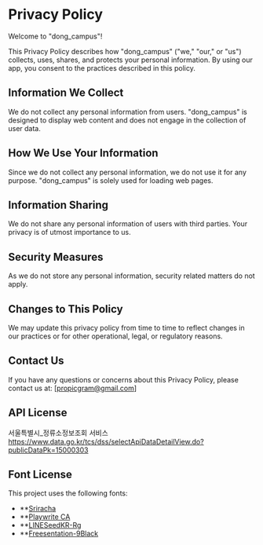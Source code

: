 # Privacy Policy

Welcome to "dong_campus"!

This Privacy Policy describes how "dong_campus" ("we," "our," or "us") collects, uses, shares, and protects your personal information. By using our app, you consent to the practices described in this policy.

## Information We Collect

We do not collect any personal information from users. "dong_campus" is designed to display web content and does not engage in the collection of user data.

## How We Use Your Information

Since we do not collect any personal information, we do not use it for any purpose. "dong_campus" is solely used for loading web pages.

## Information Sharing

We do not share any personal information of users with third parties. Your privacy is of utmost importance to us.

## Security Measures

As we do not store any personal information, security related matters do not apply.

## Changes to This Policy

We may update this privacy policy from time to time to reflect changes in our practices or for other operational, legal, or regulatory reasons.

## Contact Us

If you have any questions or concerns about this Privacy Policy, please contact us at:
[propicgram@gmail.com]

## API License
서울특별시_정류소정보조회 서비스
https://www.data.go.kr/tcs/dss/selectApiDataDetailView.do?publicDataPk=15000303

## Font License

This project uses the following fonts:

- **[Sriracha](https://fonts.google.com/specimen/Sriracha)
- **[Playwrite CA](https://fonts.google.com/specimen/Playwrite+CA)
- **[LINESeedKR-Rg](https://seed.line.me/index_kr.html)
- **[Freesentation-9Black](https://freesentation.blog/)


